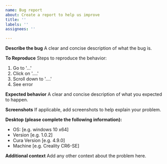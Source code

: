 ```yaml
---
name: Bug report
about: Create a report to help us improve
title: ''
labels: ''
assignees: ''

---
```


**Describe the bug**
A clear and concise description of what the bug is.

**To Reproduce**
Steps to reproduce the behavior:
1. Go to '...'
2. Click on '....'
3. Scroll down to '....'
4. See error

**Expected behavior**
A clear and concise description of what you expected to happen.

**Screenshots**
If applicable, add screenshots to help explain your problem.

**Desktop (please complete the following information):**
 - OS: [e.g. windows 10 x64]
 - Version [e.g. 1.0.2]
 - Cura Version [e.g. 4.9.0]
 - Machine [e.g. Creality CR6-SE]

**Additional context**
Add any other context about the problem here.
